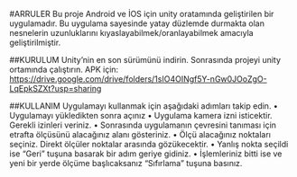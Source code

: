 #ARRULER
Bu proje Android ve İOS için unity oratamında geliştirilen bir uygulamadır. Bu uygulama sayesinde yatay düzlemde durmakta olan nesnelerin uzunluklarını kıyaslayabilmek/oranlayabilmek amacıyla geliştirilmiştir.


##KURULUM
Unity’nin en son sürümünü indirin. Sonrasında projeyi unity ortamında çalıştırın.
APK için: https://drive.google.com/drive/folders/1sIO4OINgf5Y-nGw0JOoZgO-LqEpkSZXt?usp=sharing


##KULLANIM
Uygulamayı kullanmak için aşağıdaki adımları takip edin.
•	Uygulamayı yükledikten sonra açınız
•	Uygulama kamera izni isticektir. Gerekli izinleri veriniz.
•	Sonrasında uygulamanın çevresini tanıması için etrafta ölçüsünü alacağınız alanı gösteriniz.
•	Ölçü alacağınız noktaları seçiniz. Direkt ölçüler noktalar arasında gözükecektir.
•	Yanlış nokta seçildi ise “Geri” tuşuna basarak bir adım geriye gidiniz.
•	İşlemleriniz bitti ise ve yeni bir yerde ölçüme başlıcaksanız “Sıfırlama” tuşuna basınız. 

